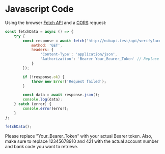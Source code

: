 # Javascript Code


Using the browser [Fetch API](https://pypi.python.org/pypi/requests) and a [CORS](https://developer.mozilla.org/en-US/docs/Web/HTTP/CORS) request:

```js
const fetchData = async () => {
    try {
        const response = await fetch('http://nubapi.test/api/verify?account_number=12345678910&bank_code=999992', {
            method: 'GET',
            headers: {
                'Content-Type': 'application/json',
                'Authorization': 'Bearer Your_Bearer_Token' // Replace with your actual Bearer token
            }
        });

        if (!response.ok) {
            throw new Error('Request failed');
        }

        const data = await response.json();
        console.log(data);
    } catch (error) {
        console.error(error);
    }
};

fetchData();

```


Please replace "Your_Bearer_Token" with your actual Bearer token. Also, make sure to replace 12345678910 and 421 with the actual account number and bank code you want to retrieve.